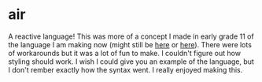 # air

A reactive language!
This was more of a concept I made in early grade 11 of the language I am making now (might still be [here](https://desgroup.me) or [here](https://github.com/1whatleytay/page)).
There were lots of workarounds but it was a lot of fun to make.
I couldn't figure out how styling should work.
I wish I could give you an example of the language, but I don't rember exactly how the syntax went.
I really enjoyed making this.
